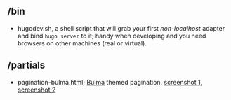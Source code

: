 

## /bin

* hugodev.sh, a shell script that will grab your first _non-localhost_ adapter
  and bind `hugo server` to it; handy when developing and you need browsers on
  other machines (real or virtual).

## /partials


* pagination-bulma.html; [Bulma][] themed pagination. [screenshot 1](pagination-bulma1.jpg), [screenshot 2](pagination-bulma2.jpg)


[Bulma]: https://bulma.io/
